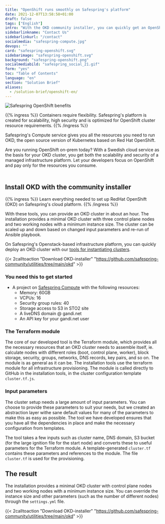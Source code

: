 ```yaml
---
title: "OpenShift runs smoothly on Safespring's platform"
date: 2021-12-07T13:58:58+01:00
draft: false
tags: ["English"]
intro: "With the OKD community installer, you can quickly get an OpenShift cluster up-and-running."
sidebarlinkname: "Contact Us"
sidebarlinkurl: "/contact"
socialmedia: "safespring-compute.jpg"
devops: ""
card: "safespring-openshift.svg"
sidebarimage: "safespring-openshift.svg"
background: "safespring-openshift.png"
socialmediabild: "safespring_social_21.gif"
form: "yes"
toc: "Table of Contents"
language: "en"
section: "Solution Brief"
aliases:
  - /solution-brief/openshift-en/
---
```


![Safespring OpenShift benefits](/img/safespring_key-points-openshift-3.svg)

{{% ingress %}}
Containers require flexibility. Safespring's platform is created for scalability, high security and is optimized for OpenShift cluster resource requirements.
{{% /ingress %}}

Safespring's Compute service gives you all the resources you need to run OKD, the open source version of Kubernetes based on Red Hat OpenShift.

Are you running OpenShift on-prem today? With a Swedish cloud service as the basis for your OKD cluster, you get both the scalability and security of a managed infrastructure platform. Let your developers focus on OpenShift and pay only for the resources you consume.

<div style="margin-bottom:50px;"></div>

<script data-theme="solarized-dark" id="asciicast-J98pWS97p1zAHM8L1VFmB7Bre" src="https://asciinema.org/a/J98pWS97p1zAHM8L1VFmB7Bre.js" data-autoplay="true" data-loop="true" data-speed="2" async></script>

## Install OKD with the community installer

{{% ingress %}}
Learn everything needed to set up RedHat OpenShift (OKD) on Safespring's cloud platform.
{{% /ingress %}}

With these tools, you can provide an OKD cluster in about an hour. The installation provides a minimal OKD cluster with three control plane nodes and two working nodes with a minimum instance size. The cluster can be scaled up and down based on changed input parameters and re-run of Ansible playbook.

On Safespring's Openstack-based infrastructure platform, you can quickly deploy an OKD cluster with our [tools for instantiating clusters][1].

{{< 2calltoaction "Download OKD-installer" "https://github.com/safespring-community/utilities/tree/main/okd" >}}

### You need this to get started

- A project on [Safespring Compute](/services/compute/) with the following resources:
  - Memory: 60GB
  - VCPUs: 16
  - Security group rules: 40
  - Storage access to S3 in STO2 site
  - A liveDNS domain @ gandi.net
  - An API key for your gandi.net user

### The Terraform module

The core of our developed tool is the Terraform module, which provides all the necessary resources that an OKD cluster needs to assemble itself, ie. calculate nodes with different roles (boot, control plane, worker), block storage, security, groups, networks, DNS records, key pairs, and so on. The module is as general as it can be. The installation tools use the terraform module for all infrastructure provisioning. The module is called directly to GitHub in the installation tools, in the cluster configuration template `cluster.tf.js`.

### Input parameters

The cluster setup needs a large amount of input parameters. You can choose to provide these parameters to suit your needs, but we created an abstraction layer withe sane default values for many of the parameters to make this as easy as possible. The tool we have developed ensures that you have all the dependencies in place and make the necessary configuration from templates.

The tool takes a few inputs such as cluster name, DNS domain, S3 bucket (for the large ignition file for the start node) and converts these to useful parameters for the Terraform module. A template-generated `cluster.tf` contains these parameters and references to the module. The file `cluster.tf` is used for the provisioning.

## The result

The installation provides a minimal OKD cluster with control plane nodes and two working nodes with a minimum instance size. You can override the instance size and other parameters (such as the number of different nodes) through the `settings.yml` file.

{{< 2calltoaction "Download OKD-installer" "https://github.com/safespring-community/utilities/tree/main/okd" >}}

[1]: https://github.com/safespring-community/utilities/tree/main/okd
